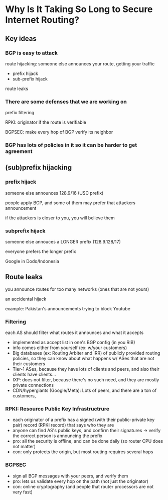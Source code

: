 # Why Is It Taking So Long to Secure Internet Routing?

## Key ideas

### BGP is easy to attack
route hijacking: someone else announces your route, getting your traffic
* prefix hijack
* sub-prefix hijack

route leaks

### There are some defenses that we are working on 

prefix filtering

RPKI: originator if the route is verifiable

BGPSEC: make every hop of BGP verify its neighbor

### BGP has lots of policies in it so it can be harder to get agreement

## (sub)prefix hijacking

### prefix hijack

someone else announces 128.9/16 (USC prefix)

people apply BGP, and some of them may prefer that attackers announcement

if the attackers is closer to you, you will believe them

### subprefix hijack

someone else annouces a LONGER prefix (128.9.128/17)

everyone prefers the longer prefix

Google in Dodo/Indonesia

## Route leaks

you announce routes for too many networks (ones that are not yours)

an accidental hijack

example: Pakistan's announcements trying to block Youtube

### Filtering

each AS should filter what routes it announces and what it accepts

* implemented as accept list in one's BGP config (in you RIB)
* info comes either from yourself (ex: w/your customers)
* Big databases (ex: Routing Arbiter and IRR) of publicly provided routing policies, so they can know about what happens w/ ASes that are not their customers
* Tier-1 ASes, because they have lots of clients and peers, and also their clients have clients...
* IXP: does not filter, because there's no such need, and they are mostly private connections
* CDN/hypergiants (Google/Meta): Lots of peers, and there are a ton of customers,


### RPKI: Resource Public Key Infrastructrure

* each originator of a prefix has a signed (with their public-private key pair) record (RPKI record) that says who they are
* anyone can find AS's public keys, and confirm their signatures -> verify the correct person is announcing the prefix
* pro: all the security is offline, and can be done daily (so router CPU does not matter)
* con: only protects the origin, but most routing requires several hops

### BGPSEC

* sign all BGP messages with your peers, and verify them
* pro: lets us validate every hop on the path (not just the originator)
* con: online cryptography (and people that router processors are not very fast)
